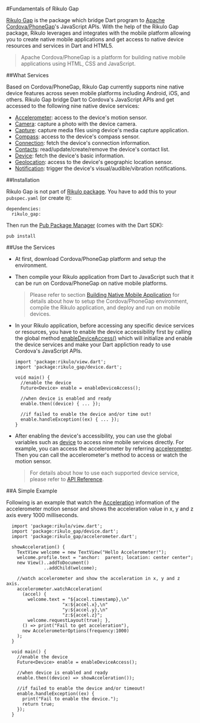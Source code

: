 #Fundamentals of Rikulo Gap

[Rikulo Gap](https://github.com/rikulo/gap) is the package which bridge Dart program to [Apache Cordova/PhoneGap](http://phonegap.com/)'s JavaScript APIs. With the help of the Rikulo Gap package, Rikulo leverages and integrates with the mobile platform allowing you to create native mobile applications and get access to native device resources and services in Dart and HTML5.

>Apache Cordova/PhoneGap is a platform for building native mobile applications using HTML, CSS and JavaScript.

##What Services

Based on Cordova/PhoneGap, Rikulo Gap currently supports nine native device features across seven mobile platforms including Android, iOS, and others. Rikulo Gap bridge Dart to Cordova's JavaScript APIs and get accessed to the following nine native device services:

* [Accelerometer](gap:accelerometer): access to the device's motion sensor.
* [Camera](gap:camera): capture a photo with the device camera.
* [Capture](gap:capture): capture media files using device's media capture application.
* [Compass](gap:compass): access to the device's compass sensor.
* [Connection](gap:connection): fetch the device's connection information.
* [Contacts](gap:contacts): read/update/create/remove the device's contact list.
* [Device](gap:device): fetch the device's basic information.
* [Geolocation](gap:geolocation): access to the device's geographic location sensor.
* [Notification](gap:notification): trigger the device's visual/audible/vibration notifications.

##Installation

Rikulo Gap is not part of [Rikulo package](http://pub.dartlang.org/packages/rikulo).
You have to add this to your `pubspec.yaml` (or create it):

    dependencies:
      rikulo_gap:

Then run the [Pub Package Manager](http://pub.dartlang.org/doc) (comes with the Dart SDK):

    pub install

##Use the Services

* At first, download Cordova/PhoneGap platform and setup the environment.

* Then compile your Rikulo application from Dart to JavaScript such that it can be run on Cordova/PhoneGap on native mobile platforms.

    >Please refer to section [Building Native Mobile Application](../Getting_Started/Building_Native_Mobile_Application) for details about how to setup the Cordova/PhoneGap environment, compile the Rikulo application, and deploy and run on mobile devices.

* In your Rikulo application, before accessing any specific device services or resources, you have to enable the device accessibility first by calling the global method [enableDeviceAccess()](gap:device) which will initialize and enable the device services and make your Dart appliction ready to use Cordova's JavaScript APIs.

      import 'package:rikulo/view.dart';
      import 'package:rikulo_gap/device.dart';

      void main() {
        //enable the device
        Future<Device> enable = enableDeviceAccess();

        //when device is enabled and ready
        enable.then((device) { ... });

        //if failed to enable the device and/or time out!
        enable.handleException((ex) { ... }); 
      }

* After enabling the device's accessibility, you can use the global variables such as [device](gap:device) to access nine mobile services directly. For example, you can access the accelerometer by referring [accelerometer](gap:accelerometer). Then you can call the accelerometer's method to access or watch the motion sensor.

    >For details about how to use each supported device service, please refer to [API Reference](http://api.rikulo.org/gap/latest/).


##A Simple Example

Following is an example that watch the [Acceleration](gap:accelerometer) information of the accelerometer motion sensor and shows the acceleration value in x, y and z axis every 1000 milliseconds. 

      import 'package:rikulo/view.dart';
      import 'package:rikulo_gap/device.dart';
      import 'package:rikulo_gap/accelerometer.dart';

      showAcceleration() {
        TextView welcome = new TextView("Hello Accelerometer!");
        welcome.profile.text = "anchor:  parent; location: center center";
        new View()..addToDocument()
                  ..addChild(welcome);

        //watch accelerometer and show the acceleration in x, y and z axis.
        accelerometer.watchAcceleration(
          (accel) {
            welcome.text = "${accel.timestamp},\n"
                         "x:${accel.x},\n"
                         "y:${accel.y},\n"
                         "z:${accel.z}";
            welcome.requestLayout(true); }, 
          () => print("Fail to get acceleration"),
          new AccelerometerOptions(frequency:1000)
        );
      }

      void main() {
        //enable the device
        Future<Device> enable = enableDeviceAccess(); 

        //when device is enabled and ready
        enable.then((device) => showAcceleration());

        //if failed to enable the device and/or timeout!
        enable.handleException((ex) { 
          print("Fail to enable the device.");
          return true;
        });
      }

